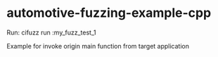 # automotive-fuzzing-example-cpp

Run: cifuzz run :my_fuzz_test_1

Example for invoke origin main function from target application